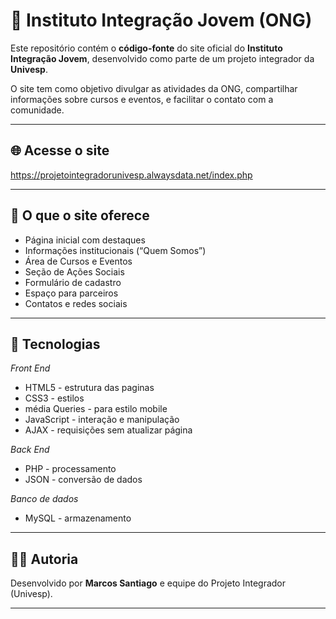 # 🌱 Instituto Integração Jovem (ONG)

Este repositório contém o **código-fonte** do site oficial do **Instituto Integração Jovem**, desenvolvido como parte de um projeto integrador da **Univesp**.

O site tem como objetivo divulgar as atividades da ONG, compartilhar informações sobre cursos e eventos, e facilitar o contato com a comunidade.

---

## 🌐 Acesse o site
https://projetointegradorunivesp.alwaysdata.net/index.php

---

## 📖 O que o site oferece

- Página inicial com destaques  
- Informações institucionais (“Quem Somos”)  
- Área de Cursos e Eventos  
- Seção de Ações Sociais  
- Formulário de cadastro  
- Espaço para parceiros  
- Contatos e redes sociais  

---

## 🚀 Tecnologias

*Front End*
- HTML5 - estrutura das paginas
- CSS3 - estilos 
- média Queries - para estilo mobile
- JavaScript - interação e manipulação 
- AJAX - requisições sem atualizar página

*Back End*
- PHP - processamento
- JSON - conversão de dados

*Banco de dados*
- MySQL - armazenamento


---

## 👩‍💻 Autoria

Desenvolvido por **Marcos Santiago** e equipe do Projeto Integrador (Univesp).  

---
